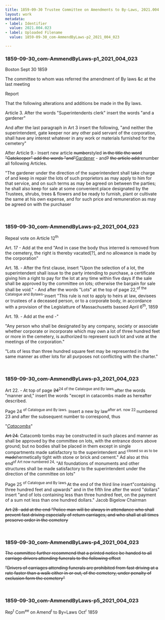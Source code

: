 ```yaml
---
title: 1859-09-30 Trustee Committee on Amendments to By-Laws, 2021.004.023
layout: work
metadata:
- label: Identifier
  value: 2021.004.023
- label: Uploaded Filename
  value: 1859-09-30_com-AmmendByLaws-p2_2021_004_023

---
```

<div class="pages">
<div id="page-1773679">
<h3><a name="page-1773679">1859-09-30_com-AmmendByLaws-p1_2021_004_023</a></h3>
<div class="page-content">
<p>Boston Sept 30 1859</p>
<p>The committee to whom was referred the <span class='line-break'> </span>amendment of By laws &amp;c at the last meeting</p>
<p>Report</p>
<p>That the following alterations and additions<span class='line-break'> </span>be made in the By laws.</p>
<p>Article 3.  After the words "Superintendents clerk"<span class='line-break'> </span>insert the words "and a gardener"</p>
<p>And after the last paragraph in Art 3 insert <span class='line-break'> </span>the following, "and neither the superintendent, gate <span class='line-break'> </span>keeper nor any other paid servant of the corporation,<span class='line-break'> </span>shall have any interest whatever in any work or<span class='line-break'> </span>materials furnished for the cemetery"</p>
<p>After Article 9.-  Insert new article <del>number</del>styled<span class='line-break'> </span><del>in the title  the word "Gatekeeper"<span class='line-break'> </span>add the words "and"</del><u>Gardener</u> - and<del>?</del><span class='line-break'> </span><del>the article add</del>renumber all following Articles.</p>
<p>"The gardener under the direction of the <span class='line-break'> </span>superintendent shall take charge of and keep in repair <span class='line-break'> </span>the lots of such proprietors as may apply to him for that <span class='line-break'> </span>service, and on such terms as may be agreed on between <span class='line-break'> </span>the parties;  he shall also keep for sale at some convenient<span class='line-break'> </span>place designated by the Trustees, shrubs, trees &amp; flowers and be ready <span class='line-break'> </span>to furnish, plant or cultivate the same at his own expense, and for <span class='line-break'> </span>such price and remuneration as may be agreed on with the purchaser</p>
</div>
</div>
<br />
<div id="page-1773680">
<h3><a name="page-1773680">1859-09-30_com-AmmendByLaws-p2_2021_004_023</a></h3>
<div class="page-content">
<p>Repeal vote on Article 12<sup>th</sup></p>
<p>Art. 17 - Add at the end "And in case <span class='line-break'> </span>the body thus interred is removed from the cemetery,<span class='line-break'> </span>the right is thereby vacated[?], and no allowance is made<span class='line-break'> </span>by the corporation"</p>
<p>Art. 18. - After the first clause, insert <span class='line-break'> </span>"Upon the selection of a lot, the superintendent shall <span class='line-break'> </span>issue to the party intending to purchase, a certificate <span class='line-break'> </span>giving him a right to pay for the lot at any time <span class='line-break'> </span>within five days if the sale shall be approved by the <span class='line-break'> </span>committee on lots;  otherwise the bargain for sale shall<span class='line-break'> </span>be void." - And after the words "Lots" at the top <span class='line-break'> </span>of page 22,<sup>of the Catalogue and Bylaws-</sup>insert "This rule is not to apply to heirs<span class='line-break'> </span>at law, devisees or trustees of a deceased person, or to <span class='line-break'> </span>a corporate body, in accordance with a provision of the <span class='line-break'> </span>Legislatture of Massachusetts bassed April 6<sup>th</sup>, 1859</p>
<p>Art. 19. - Add at the end -"</p>
<p>"Any person who shall be designated by any <span class='line-break'> </span>company, society or associate whether corporate or <span class='line-break'> </span>incorporate which may own a lot of three hundred<span class='line-break'> </span>feet or more in the cemetery, is authorized to <span class='line-break'> </span>represent such lot and vote at the meetings of the <span class='line-break'> </span>corporation."</p>
<p>"Lots of less than three hundred square feet may be <span class='line-break'> </span>represented in the same manner as other lots for all <span class='line-break'> </span>purposes not conflicting with the charter."</p>
</div>
</div>
<br />
<div id="page-1773681">
<h3><a name="page-1773681">1859-09-30_com-AmmendByLaws-p3_2021_004_023</a></h3>
<div class="page-content">
<p>Art 22. - At top of page <del>24</del><sup>24 of the Catalogue and By laws,</sup>after the words<span class='line-break'> </span>"manner and," insert the words "except in catacombs<span class='line-break'> </span>made as hereafter described.</p>
<p>Page 24 <sup>of Catalogue and By laws.</sup> Insert a new by law<sup>after art. now 22.</sup>numbered 23<span class='line-break'> </span>and after the subsequent number to correspond, thus</p>
<p>"<u><i>Catacombs</i></u>"</p>
<p><del>Art 24.</del>  Catacomb tombs may be constructed <span class='line-break'> </span>in such places and manner as shall be approved by <span class='line-break'> </span>the committee on lots, with the entrance doors above<span class='line-break'> </span>ground;  but no bodies shall be placed in them<span class='line-break'> </span>except in single compartments made satisfactory to <span class='line-break'> </span>the superintendent and <sup>closed so as to be </sup><del>made</del>hermetically tight<span class='line-break'> </span>with stone or brick and cement."  Ad also at this end<sup>of Art now numbered 24,</sup><span class='line-break'> </span>"All foundations of monuments and other structures shall be made satisfactory to the <span class='line-break'> </span>superintendent under the direction of the committee on lots"</p>
<p>Page 25 <sup>of Catalogue and By laws.</sup>At the end of the third line<span class='line-break'> </span>insert"containing three hundred  feet and upwards"<span class='line-break'> </span>and in the fifth line after the word "dollars"<span class='line-break'> </span>insert "and of lots containing less than three hundred <span class='line-break'> </span>feet, on the payment of a sum not less than one <span class='line-break'> </span>hundred dollars."  Jacob Bigelow<span class='line-break'> </span>Chairman</p>
<p><del>Art 28-  add at the end "Police man will<span class='line-break'> </span>be always in attendance who shall prevent fast driving <span class='line-break'> </span>especially of return carriages, and who shall at all <span class='line-break'> </span>times preserve order in the cemetery</del></p>
</div>
</div>
<br />
<div id="page-1773682">
<h3><a name="page-1773682">1859-09-30_com-AmmendByLaws-p4_2021_004_023</a></h3>
<div class="page-content">
<p><del>The committee further recommend that <span class='line-break'> </span>a printed notice be handed to all carriage <span class='line-break'> </span>drivers attending funerals to the following effect</del></p>
<p><del>"Drivers of carriages attending funerals<span class='line-break'> </span>are prohibited from fast driving at a rate faster than a walk either in or <span class='line-break'> </span>out, of the cemetery, under penalty of exclusion form the cemetery"</del></p>
</div>
</div>
<br />
<div id="page-1773683">
<h3><a name="page-1773683">1859-09-30_com-AmmendByLaws-p5_2021_004_023</a></h3>
<div class="page-content">
<p>Rep<sup>t</sup> Com<sup>ee</sup> on Amend<sup>t</sup><span class='line-break'> </span>to By=Laws<span class='line-break'> </span>Oct<sup>r</sup> 1859</p>
</div>
</div>
<br />
</div>
